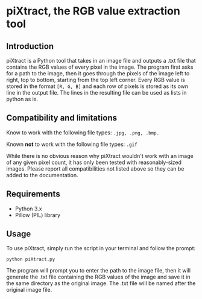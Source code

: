 # piXtract, the RGB value extraction tool

## Introduction
piXtract is a Python tool that takes in an image file and outputs a .txt file that contains the RGB values of every pixel in the image. The program first asks for a path to the image, then it goes through the pixels of the image left to right, top to bottom, starting from the top left corner. Every RGB value is stored in the format ```[R, G, B]``` and each row of pixels is stored as its own line in the output file. The lines in the resulting file can be used as lists in python as is.
## Compatibility and limitations
Know to work with the following file types: ```.jpg, .png, .bmp.```

Known __not__ to work with the following file types: ```.gif```

While there is no obvious reason why piXtract wouldn't work with an image of any given pixel count, it has only been tested with reasonably-sized images. Please report all compatibilities not listed above so they can be added to the documentation.
## Requirements
- Python 3.x
- Pillow (PIL) library
## Usage
To use piXtract, simply run the script in your terminal and follow the prompt:

```python piXtract.py```

The program will prompt you to enter the path to the image file, then it will generate the .txt file containing the RGB values of the image and save it in the same directory as the original image. The .txt file will be named after the original image file.
